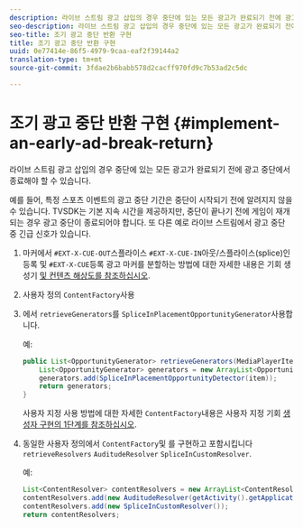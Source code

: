 ```yaml
---
description: 라이브 스트림 광고 삽입의 경우 중단에 있는 모든 광고가 완료되기 전에 광고 중단에서 종료해야 할 수 있습니다.
seo-description: 라이브 스트림 광고 삽입의 경우 중단에 있는 모든 광고가 완료되기 전에 광고 중단에서 종료해야 할 수 있습니다.
seo-title: 조기 광고 중단 반환 구현
title: 조기 광고 중단 반환 구현
uuid: 0e77414e-86f5-4979-9caa-eaf2f39144a2
translation-type: tm+mt
source-git-commit: 3fdae2b6babb578d2cacff970fd9c7b53ad2c5dc

---
```



# 조기 광고 중단 반환 구현 {#implement-an-early-ad-break-return}

라이브 스트림 광고 삽입의 경우 중단에 있는 모든 광고가 완료되기 전에 광고 중단에서 종료해야 할 수 있습니다.

예를 들어, 특정 스포츠 이벤트의 광고 중단 기간은 중단이 시작되기 전에 알려지지 않을 수 있습니다. TVSDK는 기본 지속 시간을 제공하지만, 중단이 끝나기 전에 게임이 재개되는 경우 광고 중단이 종료되어야 합니다. 또 다른 예로 라이브 스트림에서 광고 중단 중 긴급 신호가 있습니다.

1. 마커에서 `#EXT-X-CUE-OUT`스플라이스 `#EXT-X-CUE-IN`아웃/스플라이스(splice)인 등록 및 `#EXT-X-CUE`등록
광고 마커를 분할하는 방법에 대한 자세한 내용은 기회 생성기 [및 컨텐츠 해상도를 참조하십시오](../../ad-insertion/content-resolver/android-3x-content-resolver.md).
1. 사용자 정의 `ContentFactory`사용
1. 에서 `retrieveGenerators`를 `SpliceInPlacementOpportunityGenerator`사용합니다.

   예:

   ```java
   public List<OpportunityGenerator> retrieveGenerators(MediaPlayerItem item) { 
       List<OpportunityGenerator> generators = new ArrayList<OpportunityGenerator>(); 
       generators.add(SpliceInPlacementOpportunityDetector(item)); 
       return generators; 
   }
   ```

   사용자 지정 사용 방법에 대한 자세한 `ContentFactory`내용은 사용자 지정 기회 [생성자 구현의 1단계를 참조하십시오](../../ad-insertion/content-resolver/android-3x-opp-detector-impl-android.md).

1. 동일한 사용자 정의에서 `ContentFactory`및 를 구현하고 포함시킵니다 `retrieveResolvers` `AuditudeResolver` `SpliceInCustomResolver`.

   예:

   ```java
   List<ContentResolver> contentResolvers = new ArrayList<ContentResolver>(); 
   contentResolvers.add(new AuditudeResolver(getActivity().getApplicationContext())); 
   contentResolvers.add(new SpliceInCustomResolver()); 
   return contentResolvers;
   ```
